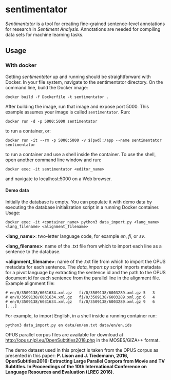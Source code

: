 
# sentimentator

*Sentimentator* is a tool for creating fine-grained sentence-level annotations
for research in *Sentiment Analysis*. Annotations are needed for compiling data
sets for machine learning tasks.

## Usage

### With docker

Getting *sentimentator* up and running should be straightforward with Docker.
In your file system, navigate to the sentimentator directory. On the command line, build the Docker image:
    
    docker build -f Dockerfile -t sentimentator .

After building the image, run that image and expose port 5000. This example assumes your
image is called `sentimentator`. Run:

    docker run -d -p 5000:5000 sentimentator

to run a container, or:

    docker run -it --rm -p 5000:5000 -v $(pwd):/app --name sentimentator sentimentator
    
to run a container and use a shell inside the container. To use the shell, open another command line window and run:

    docker exec -it sentimentator <editor_name>

and navigate to localhost:5000 on a Web browser.

#### Demo data

Initially the database is empty. You can populate it with demo data by
executing the database initialization script in a running Docker container.
Usage:

    docker exec -it <container_name> python3 data_import.py <lang_name> <lang_filename> <alignment_filename>

**<lang_name>**: two-letter language code, for example *en*, *fi*, or *sv*.

**<lang_filename>**: name of the .txt file from which to import each line as a sentence to the database.

**<alignment_filename>**: name of the .txt file from which to import the OPUS metadata for each sentence. The *data_import.py* script imports metadata for a pivot language by extracting the sentence id and the path to the OPUS document id for each sentence from the parallel line in the alignment file.
Example alignment file:

    # en/0/3509138/6031634.xml.gz	fi/0/3509138/6003289.xml.gz	5	3
    # en/0/3509138/6031634.xml.gz	fi/0/3509138/6003289.xml.gz	6	4
    # en/0/3509138/6031634.xml.gz	fi/0/3509138/6003289.xml.gz	9	6
    [...]
    
 For example, to import English, in a shell inside a running container run:

    python3 data_import.py en data/en/en.txt data/en/en.ids

OPUS parallel corpus files are available for download at http://opus.nlpl.eu/OpenSubtitles2018.php in the MOSES/GIZA++ format.

The demo dataset used in this project is taken from the OPUS corpus as presented in this paper:
**P. Lison and J. Tiedemann, 2016, OpenSubtitles2016: Extracting Large Parallel Corpora from Movie and TV Subtitles. In Proceedings of the 10th International Conference on Language Resources and Evaluation (LREC 2016).**
